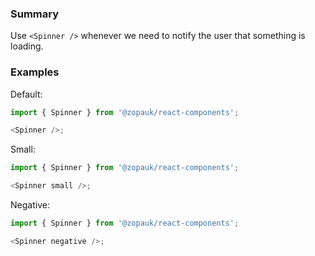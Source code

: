 ### Summary

Use `<Spinner />` whenever we need to notify the user that something is loading.

### Examples

Default:

```ts
import { Spinner } from '@zopauk/react-components';

<Spinner />;
```

Small:

```ts
import { Spinner } from '@zopauk/react-components';

<Spinner small />;
```

Negative:

```ts { "props": { "style": { "backgroundColor": "black", "border": "none" } } }
import { Spinner } from '@zopauk/react-components';

<Spinner negative />;
```
